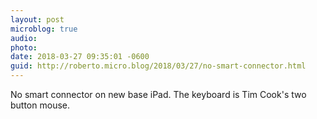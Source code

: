 ```yaml
---
layout: post
microblog: true
audio: 
photo: 
date: 2018-03-27 09:35:01 -0600
guid: http://roberto.micro.blog/2018/03/27/no-smart-connector.html
---
```

No smart connector on new base iPad. The keyboard is Tim Cook's two button mouse.

